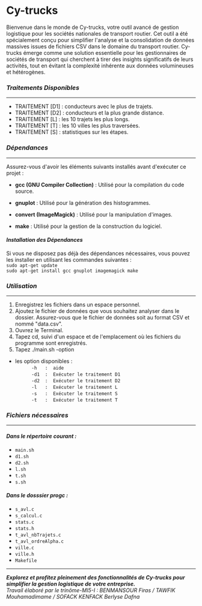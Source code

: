 # **Cy-trucks**

Bienvenue dans le monde de Cy-trucks, votre outil avancé de gestion logistique pour les sociétés nationales de transport routier. Cet outil a été spécialement conçu pour simplifier l'analyse et la consolidation de données massives issues de fichiers CSV dans le domaine du transport routier.
Cy-trucks émerge comme une solution essentielle pour les gestionnaires de sociétés de transport qui cherchent à tirer des insights significatifs de leurs activités, tout en évitant la complexité inhérente aux données volumineuses et hétérogènes.

### ***Traitements Disponibles***
---
- TRAITEMENT [D1] : conducteurs avec le plus de trajets.
- TRAITEMENT [D2] : conducteurs et la plus grande distance.
- TRAITEMENT [L]  : les 10 trajets les plus longs.
- TRAITEMENT [T]  : les 10 villes les plus traversées.
- TRAITEMENT [S]  : statistiques sur les étapes.
  
### ***Dépendances***
---
Assurez-vous d'avoir les éléments suivants installés avant d'exécuter ce projet : <br />

- **gcc (GNU Compiler Collection)** : Utilisé pour la compilation du code source. <br />

- **gnuplot** : Utilisé pour la génération des histogrammes. <br />

- **convert (ImageMagick)** : Utilisé pour la manipulation d'images. <br />

- **make** : Utilisé pour la gestion de la construction du logiciel. <br />

#### ***Installation des Dépendances***

Si vous ne disposez pas déjà des dépendances nécessaires, vous pouvez les installer en utilisant les commandes suivantes : <br />
`sudo apt-get update` <br />
`sudo apt-get install gcc gnuplot imagemagick make` <br />

### ***Utilisation***
---
1. Enregistrez les fichiers dans un espace personnel.
2. Ajoutez le fichier de données que vous souhaitez analyser dans le dossier. Assurez-vous que le fichier de données soit au format CSV et nommé "data.csv".
3. Ouvrez le Terminal.
4. Tapez cd, suivi d'un espace et de l'emplacement où les fichiers du programme sont enregistrés.
5. Tapez ./main.sh -option <br />
- les option disponibles : <br /> 
$~~~~~~~~~~~$`-h   :  aide` <br />
$~~~~~~~~~~~$`-d1  :  Exécuter le traitement D1` <br />
$~~~~~~~~~~~$`-d2  :  Exécuter le traitement D2` <br />
$~~~~~~~~~~~$`-l   :  Exécuter le traitement L` <br />
$~~~~~~~~~~~$`-s   :  Exécuter le traitement S` <br />
$~~~~~~~~~~~$`-t   :  Exécuter le traitement T` <br />

### ***Fichiers nécessaires***
---
#### *Dans le répertoire courant :* <br />
- `main.sh` <br />
- `d1.sh` <br />
- `d2.sh` <br />
- `l.sh` <br />
- `t.sh` <br />
- `s.sh` <br />
#### *Dans le dosssier progc :* <br />
- `s_avl.c` <br />
- `s_calcul.c` <br />
- `stats.c` <br />
- `stats.h` <br />
- `t_avl_nbTrajets.c` <br />
- `t_avl_ordreAlpha.c` <br />
- `ville.c` <br />
- `ville.h` <br />
- `Makefile` <br />
---
***Explorez et profitez pleinement des fonctionnalités de Cy-trucks pour simplifier la gestion logistique de votre entreprise.*** <br />
*Travail élaboré par le trinôme-MI5-I : BENMANSOUR Firas / TAWFIK Mouhamadimame / SOFACK KENFACK Berlyse Dafna*
